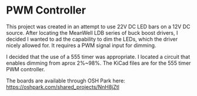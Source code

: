 <h1>PWM Controller</h1>
This project was created in an attempt to use 22V DC LED bars on a 12V DC source.
After locating the MeanWell LDB series of buck boost drivers, I decided I wanted to ad the capability to dim the LEDs, which the driver nicely allowed for. It requires a PWM signal input for dimming.

I decided that the use of a 555 timer was appropriate. I located a circuit that enables dimming from aprox 2%~98%.
The KiCad files are for the 555 timer PWM controller.

The boards are available through OSH Park here: https://oshpark.com/shared_projects/NnH8jZtl
